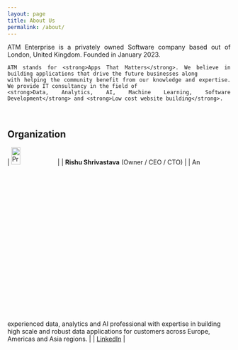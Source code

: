 ```yaml
---
layout: page
title: About Us
permalink: /about/
---
```


<div style="text-align: justify">
    ATM Enterprise is a privately owned Software company based out of London, United Kingdom. Founded in January 2023.
    
    ATM stands for <strong>Apps That Matters</strong>. We believe in building applications that drive the future businesses along
    with helping the community benefit from our knowledge and expertise. We provide IT consultancy in the field of 
    <strong>Data, Analytics, AI, Machine Learning, Software Development</strong> and <strong>Low cost website building</strong>.
</div>

<br>

## Organization

| <img src="../img/profile/profile.jpg" alt="Profile" style="height: 10%; width: 20%" /> |
| **Rishu Shrivastava** (Owner / CEO / CTO) |
| An experienced data, analytics and AI professional with expertise in building high scale and robust data applications for customers across Europe, Americas and Asia regions. |
| [LinkedIn](https://www.linkedin.com/in/rishushrivastava/) |